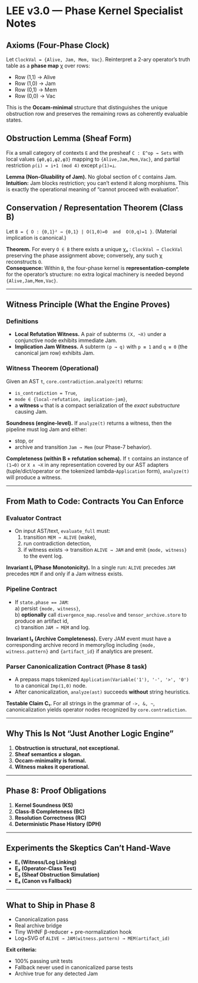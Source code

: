 
# LEE v3.0 — Phase Kernel Specialist Notes

## Axioms (Four-Phase Clock)
Let `ClockVal = {Alive, Jam, Mem, Vac}`. Reinterpret a 2-ary operator’s truth table as a **phase map** χ over rows:

- Row (1,1) → Alive  
- Row (1,0) → Jam  
- Row (0,1) → Mem  
- Row (0,0) → Vac

This is the **Occam-minimal** structure that distinguishes the unique obstruction row and preserves the remaining rows as coherently evaluable states.

## Obstruction Lemma (Sheaf Form)
Fix a small category of contexts `E` and the presheaf `C : E^op → Sets` with local values `{φ0,φ1,φ2,φ3}` mapping to `{Alive,Jam,Mem,Vac}`, and partial restriction `ρ(i) = i+1 (mod 4)` except `ρ(1)=⊥`.

**Lemma (Non-Gluability of Jam).** No global section of `C` contains Jam.  
**Intuition:** Jam blocks restriction; you can’t extend it along morphisms. This is exactly the operational meaning of “cannot proceed with evaluation”.

## Conservation / Representation Theorem (Class B)
Let `B = { O : {0,1}² → {0,1} | O(1,0)=0  and  O(0,q)=1 }`. (Material implication is canonical.)

**Theorem.** For every `O ∈ B` there exists a unique χₒ : `ClockVal → ClockVal` preserving the phase assignment above; conversely, any such χ reconstructs `O`.  
**Consequence:** Within `B`, the four-phase kernel is **representation-complete** for the operator’s structure: no extra logical machinery is needed beyond `{Alive,Jam,Mem,Vac}`.

---

## Witness Principle (What the Engine Proves)

### Definitions
- **Local Refutation Witness.** A pair of subterms `(X, ¬X)` under a conjunctive node exhibits immediate Jam.  
- **Implication Jam Witness.** A subterm `(p → q)` with `p ≡ 1` and `q ≡ 0` (the canonical jam row) exhibits Jam.

### Witness Theorem (Operational)
Given an AST `t`, `core.contradiction.analyze(t)` returns:
- `is_contradiction = True`,
- `mode ∈ {local-refutation, implication-jam}`,
- a **witness** `w` that is a compact serialization of the *exact substructure* causing Jam.

**Soundness (engine-level).** If `analyze(t)` returns a witness, then the pipeline must log Jam and either:
- stop, or
- archive and transition `Jam → Mem` (our Phase-7 behavior).

**Completeness (within B + refutation schema).** If `t` contains an instance of `(1→0)` or `X ∧ ¬X` in any representation covered by our AST adapters (tuple/dict/operator or the tokenized lambda-`Application` form), `analyze(t)` will produce a witness.

---

## From Math to Code: Contracts You Can Enforce

### Evaluator Contract
- On input AST/text, `evaluate_full` must:
  1. transition `MEM → ALIVE` (wake),  
  2. run contradiction detection,  
  3. if witness exists → transition `ALIVE → JAM` and emit `{mode, witness}` to the event log.

**Invariant I₁ (Phase Monotonicity).** In a single run: `ALIVE` precedes `JAM` precedes `MEM` if and only if a Jam witness exists.

### Pipeline Contract
- If `state.phase == JAM`:  
  a) persist `{mode, witness}`,  
  b) **optionally** call `divergence_map.resolve` and `tensor_archive.store` to produce an artifact id,  
  c) transition `JAM → MEM` and log.

**Invariant I₂ (Archive Completeness).** Every JAM event must have a corresponding archive record in memory/log including `{mode, witness.pattern}` and `{artifact_id}` if analytics are present.

### Parser Canonicalization Contract (Phase 8 task)
- A prepass maps tokenized `Application(Variable('1'), '-', '>', '0')` to a canonical `Imp(1,0)` node.  
- After canonicalization, `analyze(ast)` succeeds **without** string heuristics.

**Testable Claim C₁.** For all strings in the grammar of `->, &, ~`, canonicalization yields operator nodes recognized by `core.contradiction`.

---

## Why This Is Not “Just Another Logic Engine”

1. **Obstruction is structural, not exceptional.**
2. **Sheaf semantics ≠ slogan.**
3. **Occam-minimality is formal.**
4. **Witness makes it operational.**

---

## Phase 8: Proof Obligations

1. **Kernel Soundness (KS)**
2. **Class-B Completeness (BC)**
3. **Resolution Correctness (RC)**
4. **Deterministic Phase History (DPH)**

---

## Experiments the Skeptics Can’t Hand-Wave

- **E₁ (Witness/Log Linking)**
- **E₂ (Operator-Class Test)**
- **E₃ (Sheaf Obstruction Simulation)**
- **E₄ (Canon vs Fallback)**

---

## What to Ship in Phase 8

- Canonicalization pass
- Real archive bridge
- Tiny WHNF β-reducer + pre-normalization hook
- Log+SVG of `ALIVE → JAM(witness.pattern) → MEM(artifact_id)`

**Exit criteria:**
- 100% passing unit tests
- Fallback never used in canonicalized parse tests
- Archive true for any detected Jam
